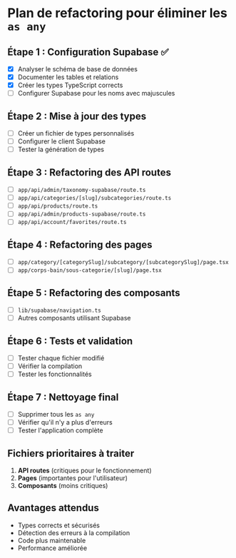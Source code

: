 # Plan de refactoring pour éliminer les `as any`

## Étape 1 : Configuration Supabase ✅
- [x] Analyser le schéma de base de données
- [x] Documenter les tables et relations
- [x] Créer les types TypeScript corrects
- [ ] Configurer Supabase pour les noms avec majuscules

## Étape 2 : Mise à jour des types
- [ ] Créer un fichier de types personnalisés
- [ ] Configurer le client Supabase
- [ ] Tester la génération de types

## Étape 3 : Refactoring des API routes
- [ ] `app/api/admin/taxonomy-supabase/route.ts`
- [ ] `app/api/categories/[slug]/subcategories/route.ts`
- [ ] `app/api/products/route.ts`
- [ ] `app/api/admin/products-supabase/route.ts`
- [ ] `app/api/account/favorites/route.ts`

## Étape 4 : Refactoring des pages
- [ ] `app/category/[categorySlug]/subcategory/[subcategorySlug]/page.tsx`
- [ ] `app/corps-bain/sous-categorie/[slug]/page.tsx`

## Étape 5 : Refactoring des composants
- [ ] `lib/supabase/navigation.ts`
- [ ] Autres composants utilisant Supabase

## Étape 6 : Tests et validation
- [ ] Tester chaque fichier modifié
- [ ] Vérifier la compilation
- [ ] Tester les fonctionnalités

## Étape 7 : Nettoyage final
- [ ] Supprimer tous les `as any`
- [ ] Vérifier qu'il n'y a plus d'erreurs
- [ ] Tester l'application complète

## Fichiers prioritaires à traiter
1. **API routes** (critiques pour le fonctionnement)
2. **Pages** (importantes pour l'utilisateur)
3. **Composants** (moins critiques)

## Avantages attendus
- Types corrects et sécurisés
- Détection des erreurs à la compilation
- Code plus maintenable
- Performance améliorée
